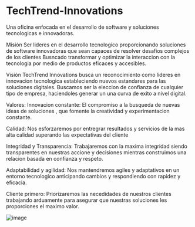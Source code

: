 # TechTrend-Innovations
Una oficina enfocada en el desarrollo de software y soluciones
tecnologicas e innovadoras.

Misión
Ser lideres en el desarrollo tecnologico proporcionando soluciones de software
innovadoras que sean capaces de resolver desafios complejos de los clientes
Busncado transformar y optimizar la interaccion con la tecnologia por medio de productos
eficaces y accesibles.

Visión
TechTrend Innovations busca un reconocimiento como lideres
en innovacion tecnologica estableciendo nuevos estandares para las soluciones digitales.
Buscamos ser la eleccion de confianza de cualquier tipo de empresa,
haciendoles generar un una curva de exito a nivel digital.


Valores:
Innovacion constante: El compromiso a la busqueda de nuevas ideas de soluciones
, que fomente la creatividad y experimentacion constante.

Calidad: Nos esforzaremos por entregrar resultados y servicios de la mas alta calidad
superando las expectativas del cliente

Integridad y Transparencia: Trabajaremos con la maxima integridad siendo transparentes
en nuestras accione y decisiones mientras construimos una relacion basada en confianza y respeto.

Adaptabilidad y agilidad: Nos mantendremos agiles y adaptativos en un entorno tecnologico
anticipando cambios y respondiendo con rapidez y eficacia.

Cliente primero: Priorizaremos las necedidades de nuestros clientes
trabajando arduamente para asegurar que nuestras soluciones les proporciones el maximo valor.






![image](https://github.com/Foferr/TechTrend-Innovations/assets/117334241/2a5a6be5-7acd-404d-b041-695fd6ee8502)

